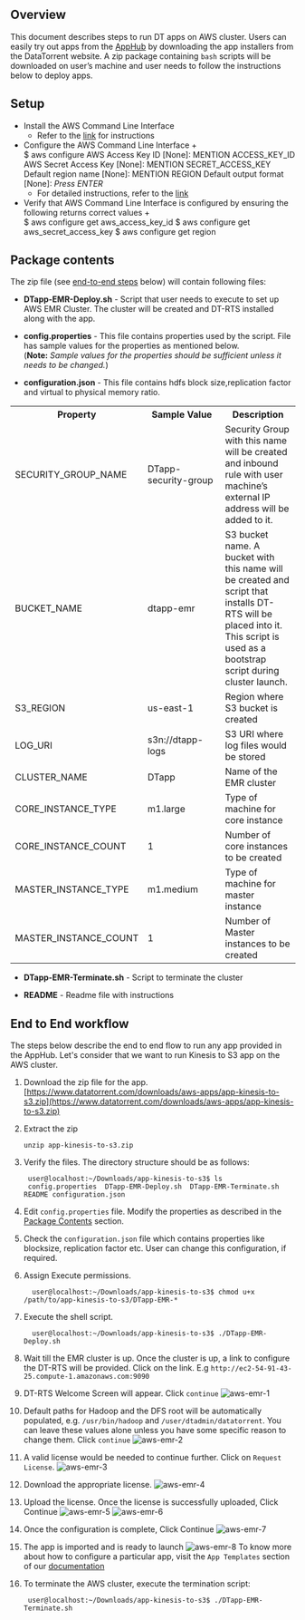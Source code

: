 
## Overview
This document describes steps to run DT apps on AWS cluster. Users can easily try out apps from the [AppHub](https://www.datatorrent.com/apphub/#/) by downloading the app installers from the DataTorrent website. A zip package containing `bash` scripts will be downloaded on user’s machine and user needs to follow the instructions below to deploy apps.

## Setup
+ Install the AWS Command Line Interface
    + Refer to the [link](http://docs.aws.amazon.com/cli/latest/userguide/installing.html) for instructions
+ Configure the AWS Command Line Interface
    +        
              $ aws configure
              AWS Access Key ID [None]: MENTION ACCESS_KEY_ID
              AWS Secret Access Key [None]: MENTION SECRET_ACCESS_KEY
              Default region name [None]: MENTION REGION
              Default output format [None]: _Press ENTER_
    + For detailed instructions, refer to the [link](http://docs.aws.amazon.com/cli/latest/userguide/cli-chap-getting-started.html#cli-quick-configuration)
+ Verify that AWS Command Line Interface is configured by ensuring the following returns correct values
    +       
            $ aws configure get aws_access_key_id
            $ aws configure get aws_secret_access_key
            $ aws configure get region


## Package contents
The zip file (see [end-to-end steps](#end-to-end-workflow) below) will contain following files:

- **DTapp-EMR-Deploy.sh** - Script that user needs to execute to set up AWS EMR Cluster. The cluster will be created and DT-RTS installed along with the app.

- **config.properties** - This file contains properties used by the script. File has sample values for the properties as mentioned below.
<br>(**Note:** *Sample values for the properties should be sufficient unless it needs to be changed.*)

- **configuration.json** - This file contains hdfs block size,replication factor and virtual to physical memory ratio.

<table>
    <colgroup>
        <col width="33%" />
        <col width="33%" />
        <col width="33%" />
    </colgroup>
    <tbody>
        <tr class="even">
            <th>Property</th>
            <th>Sample Value</th>
            <th>Description</th>
        </tr>
        <tr class="odd">
            <td align="left">SECURITY_GROUP_NAME</td>
            <td align="left">DTapp-security-group</td>
            <td align="left">Security Group with this name will be created and inbound rule with user machine’s external IP address will be added to it.</td>
        </tr>
        <tr class="even">
            <td align="left">BUCKET_NAME</td>
            <td align="left">dtapp-emr</td>
            <td align="left">S3 bucket name. A bucket with this name will be created and script that installs DT-RTS will be placed into it. This script is used as a bootstrap script during cluster launch.</td>
        </tr>
        <tr class="odd">
            <td align="left">S3_REGION</td>
            <td align="left">us-east-1</td>
            <td align="left">Region where S3 bucket is created</td>
        </tr>
        <tr class="even">
            <td align="left">LOG_URI</td>
            <td align="left">s3n://dtapp-logs</td>
            <td align="left">S3 URI where log files would be stored</td>
        </tr>
        <tr class="odd">
            <td align="left">CLUSTER_NAME</td>
            <td align="left">DTapp</td>
            <td align="left">Name of the EMR cluster</td>
        </tr>
        <tr class="even">
            <td align="left">CORE_INSTANCE_TYPE</td>
            <td align="left">m1.large</td>
            <td align="left">Type of machine for core instance</td>
        </tr>
        <tr class="odd">
            <td align="left">CORE_INSTANCE_COUNT</td>
            <td align="left">1</td>
            <td align="left">Number of core instances to be created</td>
        </tr>
        <tr class="even">
            <td align="left">MASTER_INSTANCE_TYPE</td>
            <td align="left">m1.medium</td>
            <td align="left">Type of machine for master instance</td>
        </tr>
        <tr class="odd">
            <td align="left">MASTER_INSTANCE_COUNT</td>
            <td align="left">1</td>
            <td align="left">Number of Master instances to be created</td>
        </tr>
    </tbody>
</table>

- **DTapp-EMR-Terminate.sh** - Script to terminate the cluster

- **README** - Readme file with instructions


## End to End workflow
The steps below describe the end to end flow to run any app provided in the AppHub. Let's consider that we want to run Kinesis to S3 app on the AWS cluster.

1. Download the zip file for the app.
[https://www.datatorrent.com/downloads/aws-apps/app-kinesis-to-s3.zip](https://www.datatorrent.com/downloads/aws-apps/app-kinesis-to-s3.zip)

2. Extract the zip

      `unzip app-kinesis-to-s3.zip`

3. Verify the files. The directory structure should be as follows:

        user@localhost:~/Downloads/app-kinesis-to-s3$ ls
        config.properties  DTapp-EMR-Deploy.sh  DTapp-EMR-Terminate.sh README configuration.json 

4. Edit `config.properties` file. Modify the properties as described in the [Package Contents](#package-contents) section.

5. Check the `configuration.json` file which contains properties like blocksize, replication factor etc. User can change this  configuration, if required.

6. Assign Execute permissions.

         user@localhost:~/Downloads/app-kinesis-to-s3$ chmod u+x /path/to/app-kinesis-to-s3/DTapp-EMR-*

7. Execute the shell script.

         user@localhost:~/Downloads/app-kinesis-to-s3$ ./DTapp-EMR-Deploy.sh

8. Wait till the EMR cluster is up. Once the cluster is up, a link to configure the DT-RTS will be provided. Click on the link. E.g  `http://ec2-54-91-43-25.compute-1.amazonaws.com:9090`

9. DT-RTS Welcome Screen will appear. Click `continue`
  ![aws-emr-1](images/aws_emr/aws-emr-1.png)

10. Default paths for Hadoop and the DFS root will be automatically populated, e.g. `/usr/bin/hadoop` and `/user/dtadmin/datatorrent`. You can leave these values alone unless you have some specific reason to change them. Click `continue`
  ![aws-emr-2](images/aws_emr/aws-emr-2.png)

11. A valid license would be needed to continue further. Click on `Request License`.
    ![aws-emr-3](images/aws_emr/aws-emr-3.png)

12. Download the appropriate license.
    ![aws-emr-4](images/aws_emr/aws-emr-4.png)

13. Upload the license. Once the license is successfully uploaded, Click Continue
    ![aws-emr-5](images/aws_emr/aws-emr-5.png)
    ![aws-emr-6](images/aws_emr/aws-emr-6.png)

14. Once the configuration is complete, Click Continue
  ![aws-emr-7](images/aws_emr/aws-emr-7.png)

15. The app is imported and is ready to launch
  ![aws-emr-8](images/aws_emr/aws-emr-8.png)
  To know more about how to configure a particular app, visit the `App Templates` section of our [documentation](http://docs.datatorrent.com)

16. To terminate the AWS cluster, execute the termination script:

         user@localhost:~/Downloads/app-kinesis-to-s3$ ./DTapp-EMR-Terminate.sh
